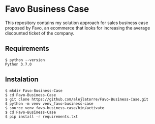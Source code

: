 # Favo Business Case

This repository contains my solution approach for sales business case proposed by Favo, an ecommerce that looks for increasing the average discounted ticket of the company.

## Requirements

    $ python --version
    Python 3.7.0

## Instalation

    $ mkdir Favo-Business-Case
    $ cd Favo-Business-Case
    $ git clone https://github.com/alejlatorre/Favo-Business-Case.git
    $ python -m venv venv_favo-business-case
    $ source venv_favo-business-case/bin/activate
    $ cd Favo-Business-Case
    $ pip install -r requirements.txt